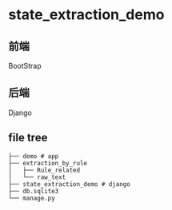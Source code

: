 # state_extraction_demo

## 前端
BootStrap
## 后端
Django

## file tree
```shell
├── demo # app
├── extraction_by_rule
│   ├── Rule_related
│   └── raw_text
├── state_extraction_demo # django
├── db.sqlite3
└── manage.py
```
